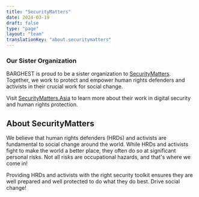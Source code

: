 ```yaml
---
title: "SecurityMatters"
date: 2024-03-19
draft: false
type: "page"
layout: "team"
translationKey: "about.securitymatters"
---
```


### Our Sister Organization
BARGHEST is proud to be a sister organization to [SecurityMatters](https://securitymatters.asia). Together, we work to protect and empower human rights defenders and activists in their crucial work for social change.

Visit [SecurityMatters.Asia](https://securitymatters.asia) to learn more about their work in digital security and human rights protection. 

## About SecurityMatters

We believe that human rights defenders (HRDs) and activists are fundamental to social change around the world. While HRDs and activists fight to make the world a better place, they often do so at significant personal risks. Not all risks are occupational hazards, and that's where we come in!

Providing HRDs and activists with the right security toolkit ensures they are well prepared and well protected to do what they do best. Drive social change!

